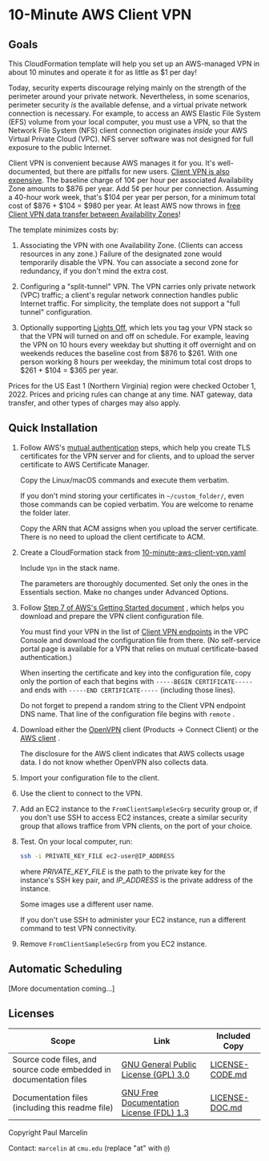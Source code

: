 # 10-Minute AWS Client VPN

## Goals

This CloudFormation template will help you set up an AWS-managed VPN in about
10 minutes and operate it for as little as $1 per day!

Today, security experts discourage relying mainly on the strength of the
perimeter around your private network. Nevertheless, in some scenarios,
perimeter security _is_ the available defense, and a virtual private network
connection is necessary. For example, to access an AWS Elastic File System
(EFS) volume from your local computer, you must use a VPN, so that the Network
File System (NFS) client connection originates _inside_ your AWS Virtual
Private Cloud (VPC). NFS server software was not designed for full exposure to
the public Internet.

Client VPN is convenient because AWS manages it for you. It's well-documented,
but there are pitfalls for new users.
[Client VPN is also expensive](https://aws.amazon.com/vpn/pricing/#AWS_Client_VPN_pricing).
The baseline charge of 10¢ per hour per associated Availability Zone amounts
to $876 per year. Add 5¢ per hour per connection. Assuming a 40-hour work week,
that's $104 per year per person, for a minimum total cost of $876 + $104 = $980
per year. At least AWS now throws in
[free Client VPN data transfer between Availability Zones](https://aws.amazon.com/about-aws/whats-new/2022/04/aws-data-transfer-price-reduction-privatelink-transit-gateway-client-vpn-services/)!

The template minimizes costs by:

1. Associating the VPN with one Availability Zone. (Clients can access
   resources in any zone.) Failure of the designated zone would temporarily
   disable the VPN. You can associate a second zone for redundancy, if you
   don't mind the extra cost.

2. Configuring a "split-tunnel" VPN. The VPN carries only private network
   (VPC) traffic; a client's regular network connection handles public
   Internet traffic. For simplicity, the template does not support a "full
   tunnel" configuration.

3. Optionally supporting
   [Lights Off](https://github.com/sqlxpert/lights-off-aws),
   which lets you tag your VPN stack so that the VPN will turned on and off
   on schedule. For example, leaving the VPN on 10 hours every weekday but
   shutting it off overnight and on weekends reduces the baseline cost from
   $876 to $261. With one person working 8 hours per weekday, the minimum
   total cost drops to $261 + $104 = $365 per year.

Prices for the US East 1 (Northern Virginia) region were checked October 1,
2022. Prices and pricing rules can change at any time. NAT gateway, data
transfer, and other types of charges may also apply.

## Quick Installation

1. Follow AWS's
   [mutual authentication](https://docs.aws.amazon.com/vpn/latest/clientvpn-admin/client-authentication.html#mutual)
   steps, which help you create TLS certificates for the VPN server and for
   clients, and to upload the server certificate to AWS Certificate Manager.

   Copy the Linux/macOS commands and execute them verbatim.

   If you don't mind storing your certificates in `~/custom_folder/`, even
   those commands can be copied verbatim. You are welcome to rename the folder
   later.

   Copy the ARN that ACM assigns when you upload the server certificate. There
   is no need to upload the client certificate to ACM.

2. Create a CloudFormation stack from
   [10-minute-aws-client-vpn.yaml](/10-minute-aws-client-vpn.yaml)

   Include `Vpn` in the stack name.

   The parameters are thoroughly documented. Set only the ones in the
   Essentials section. Make no changes under Advanced Options.

3. Follow
   [Step 7 of AWS's Getting Started document](https://docs.aws.amazon.com/vpn/latest/clientvpn-admin/cvpn-getting-started.html#cvpn-getting-started-config)
   , which helps you download and prepare the VPN client configuration file.

   You must find your VPN in the list of
   [Client VPN endpoints](https://console.aws.amazon.com/vpc/home#ClientVPNEndpoints:search=ClientVpnEndpoint)
   in the VPC Console and download the configuration file from there. (No
   self-service portal page is available for a VPN that relies on mutual
   certificate-based authentication.)

   When inserting the certificate and key into the configuration file, copy
   only the portion of each that begins with `-----BEGIN CERTIFICATE-----` and
   ends with `-----END CERTIFICATE-----` (including those lines).

   Do not forget to prepend a random string to the Client VPN endpoint DNS
   name. That line of the configuration file begins with `remote` .

4. Download either the
   [OpenVPN](https://openvpn.net) client (Products &rarr; Connect Client)
   or the
   [AWS client](https://aws.amazon.com/vpn/client-vpn-download/)
   .

   The disclosure for the AWS client indicates that AWS collects usage data. I
   do not know whether OpenVPN also collects data.

5. Import your configuration file to the client.

6. Use the client to connect to the VPN.

7. Add an EC2 instance to the `FromClientSampleSecGrp` security group or, if
   you don't use SSH to access EC2 instances, create a similar security group
   that allows traffice from VPN clients, on the port of your choice.

8. Test. On your local computer, run:

   ```bash
   ssh -i PRIVATE_KEY_FILE ec2-user@IP_ADDRESS
   ```

   where _PRIVATE_KEY_FILE_ is the path to the private key for the instance's
   SSH key pair, and _IP_ADDRESS_ is the private address of the instance.

   Some images use a different user name.

   If you don't use SSH to administer your EC2 instance, run a different
   command to test VPN connectivity.

9. Remove `FromClientSampleSecGrp` from you EC2 instance.

## Automatic Scheduling

[More documentation coming...]

## Licenses

|Scope|Link|Included Copy|
|--|--|--|
|Source code files, and source code embedded in documentation files|[GNU General Public License (GPL) 3.0](http://www.gnu.org/licenses/gpl-3.0.html)|[LICENSE-CODE.md](/LICENSE-CODE.md)|
|Documentation files (including this readme file)|[GNU Free Documentation License (FDL) 1.3](http://www.gnu.org/licenses/fdl-1.3.html)|[LICENSE-DOC.md](/LICENSE-DOC.md)|

Copyright Paul Marcelin

Contact: `marcelin` at `cmu.edu` (replace "at" with `@`)
